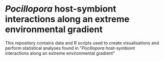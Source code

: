 # *Pocillopora* host-symbiont interactions along an extreme environmental gradient
This repository contains data and R scripts used to create visualisations and perform statistical analyses found in "*Pocillopora* host-symbiont interactions along an extreme environmental gradient"
